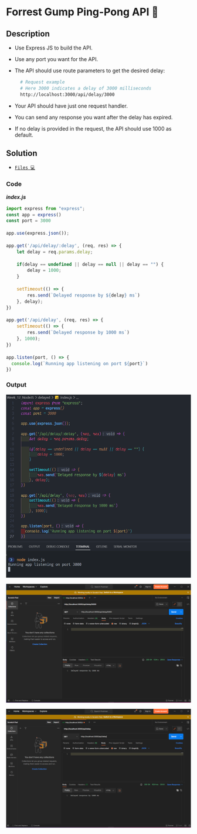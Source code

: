 # Forrest Gump Ping-Pong API 🏓

## Description

- Use Express JS to build the API.
- Use any port you want for the API.
- The API should use route parameters to get the desired delay:

  ```bash
    # Request example
    # Here 3000 indicates a delay of 3000 milliseconds
    http://localhost:3000/api/delay/3000
  ```

- Your API should have just one request handler.
- You can send any response you want after the delay has expired.
- If no delay is provided in the request, the API should use 1000 as default.

## Solution

- [`Files 💻`](./delayed)

### Code

***index.js***

```JavaScript
import express from "express";
const app = express()
const port = 3000

app.use(express.json());

app.get('/api/delay/:delay', (req, res) => {
    let delay = req.params.delay;

    if(delay == undefined || delay == null || delay == "") {
        delay = 1000;
    }
    
    setTimeout(() => {
        res.send(`Delayed response by ${delay} ms`)
    }, delay);
})

app.get('/api/delay', (req, res) => {
    setTimeout(() => {
        res.send(`Delayed response by 1000 ms`)
    }, 1000);
})

app.listen(port, () => {
  console.log(`Running app listening on port ${port}`)
})
```


### Output

<img src="./../Images/delayed1.png" alt="drawing"/><br>

<img src="./../Images/delayed2.png" alt="drawing"/><br>

<img src="./../Images/delayed3.png" alt="drawing"/><br>